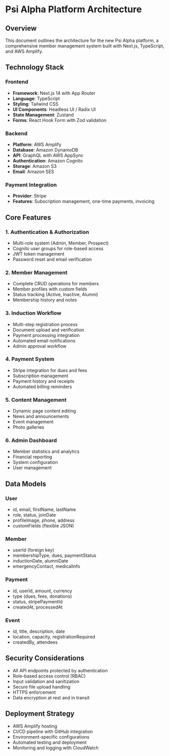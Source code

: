 # Psi Alpha Platform Architecture

## Overview
This document outlines the architecture for the new Psi Alpha platform, a comprehensive member management system built with Next.js, TypeScript, and AWS Amplify.

## Technology Stack

### Frontend
- **Framework**: Next.js 14 with App Router
- **Language**: TypeScript
- **Styling**: Tailwind CSS
- **UI Components**: Headless UI / Radix UI
- **State Management**: Zustand
- **Forms**: React Hook Form with Zod validation

### Backend
- **Platform**: AWS Amplify
- **Database**: Amazon DynamoDB
- **API**: GraphQL with AWS AppSync
- **Authentication**: Amazon Cognito
- **Storage**: Amazon S3
- **Email**: Amazon SES

### Payment Integration
- **Provider**: Stripe
- **Features**: Subscription management, one-time payments, invoicing

## Core Features

### 1. Authentication & Authorization
- Multi-role system (Admin, Member, Prospect)
- Cognito user groups for role-based access
- JWT token management
- Password reset and email verification

### 2. Member Management
- Complete CRUD operations for members
- Member profiles with custom fields
- Status tracking (Active, Inactive, Alumni)
- Membership history and notes

### 3. Induction Workflow
- Multi-step registration process
- Document upload and verification
- Payment processing integration
- Automated email notifications
- Admin approval workflow

### 4. Payment System
- Stripe integration for dues and fees
- Subscription management
- Payment history and receipts
- Automated billing reminders

### 5. Content Management
- Dynamic page content editing
- News and announcements
- Event management
- Photo galleries

### 6. Admin Dashboard
- Member statistics and analytics
- Financial reporting
- System configuration
- User management

## Data Models

### User
- id, email, firstName, lastName
- role, status, joinDate
- profileImage, phone, address
- customFields (flexible JSON)

### Member
- userId (foreign key)
- membershipType, dues, paymentStatus
- inductionDate, alumniDate
- emergencyContact, medicalInfo

### Payment
- id, userId, amount, currency
- type (dues, fees, donations)
- status, stripePaymentId
- createdAt, processedAt

### Event
- id, title, description, date
- location, capacity, registrationRequired
- createdBy, attendees

## Security Considerations
- All API endpoints protected by authentication
- Role-based access control (RBAC)
- Input validation and sanitization
- Secure file upload handling
- HTTPS enforcement
- Data encryption at rest and in transit

## Deployment Strategy
- AWS Amplify hosting
- CI/CD pipeline with GitHub integration
- Environment-specific configurations
- Automated testing and deployment
- Monitoring and logging with CloudWatch

